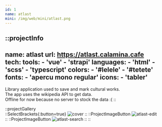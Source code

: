 ```yaml
---
id: 1
name: atlast
mini: /img/web/mini/atlast.png
---
```


::projectInfo
---
name: atlast
url: https://atlast.calamina.cafe
tech: 
    tools:
      - 'vue'
      - 'strapi'
    languages:
      - 'html'
      - 'scss'
      - 'typescript'
    colors:
      - '#lelele'
      - '#tetete'
    fonts:
      - 'apercu mono regular'
    icons:
      - 'tabler'
---
Library application used to save and mark cultural works.\
The app uses the wikipedia API to get data.\
Offline for now because no server to stock the data :(
::

::projectGallery  
  ::SelectBrackets{:button=true}
    ![cover](/img/web/atlast.png)
  ::
  ::ProjectImageButton
    ![atlast-edit](/img/web/atlast/atlast-edit.png)
  ::
  ::ProjectImageButton
    ![atlast-search](/img/web/atlast/atlast-search.png)
  :: 
::

<!-- 
::projectFeatures
- Authentication with JWT token
- Custom notification & alert
- Interface customization
- Wikipedia API for search and data
- User search and library compare
:: -->
